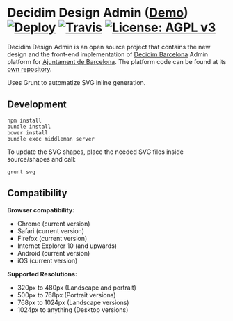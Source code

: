 # Decidim Design Admin ([Demo](https://decidim-design-admin.herokuapp.com)) [![Deploy](https://www.herokucdn.com/deploy/button.svg)](https://heroku.com/deploy) [![Travis](https://img.shields.io/travis/AjuntamentdeBarcelona/decidim-design-admin.svg)](https://travis-ci.org/AjuntamentdeBarcelona/decidim-design-admin) [![License: AGPL v3](https://img.shields.io/github/license/AjuntamentdeBarcelona/decidim-design-admin.svg)](https://github.com/AjuntamentdeBarcelona/decidim-design/blob/master/LICENSE-AGPLv3.txt)

Decidim Design Admin is an open source project that contains the new design and the front-end implementation of [Decidim Barcelona](http://decidim.barcelona) Admin platform for [Ajuntament de Barcelona](http://ajuntament.barcelona.cat/en/). The platform code can be found at its [own repository](https://github.com/AjuntamentdeBarcelona/decidim).

Uses Grunt to automatize SVG inline generation.

## Development

```
npm install
bundle install
bower install
bundle exec middleman server
```

To update the SVG shapes, place the needed SVG files inside source/shapes and
call:

```
grunt svg
```

## Compatibility

**Browser compatibility:**

* Chrome (current version)
* Safari (current version)
* Firefox (current version)
* Internet Explorer 10 (and upwards)
* Android (current version)
* iOS (current version)

**Supported Resolutions:**

* 320px to 480px (Landscape and portrait)
* 500px to 768px (Portrait versions)
* 768px to 1024px (Landscape versions)
* 1024px to anything (Desktop versions)
